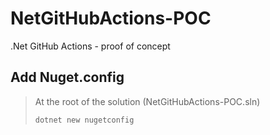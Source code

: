 # NetGitHubActions-POC
.Net GitHub Actions - proof of concept

## Add Nuget.config

> At the root of the solution (NetGitHubActions-POC.sln)
>```
>dotnet new nugetconfig
>```
